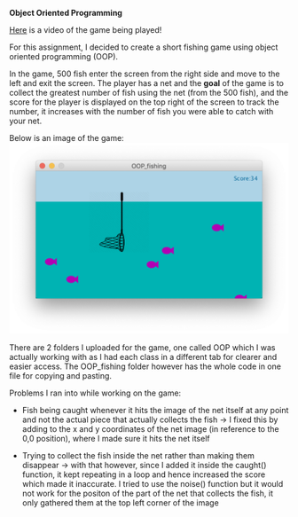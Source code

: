 **Object Oriented Programming**

[Here](https://drive.google.com/open?id=1QbRHx-PQfVp6QV9rk692ubnGLHZ6tMEq) is a video of the game being played!

For this assignment, I decided to create a short fishing game using object oriented programming (OOP). 

In the game, 500 fish enter the screen from the right side and move to the left and exit the screen. The player has a net and the **goal** of the game is to collect the greatest number of fish using the net (from the 500 fish), and the score for the player is displayed on the top right of the screen to track the number, it increases with the number of fish you were able to catch with your net. 

Below is an image of the game:
![](OOP_fishing.png) 

There are 2 folders I uploaded for the game, one called OOP which I was actually working with as I had each class in a different tab for clearer and easier access. The OOP_fishing folder however has the whole code in one file for copying and pasting.

Problems I ran into while working on the game:

 - Fish being caught whenever it hits the image of the net itself at any point and not the actual piece that actually collects the fish -> I fixed this by adding to the x and y coordinates of the net image (in reference to the 0,0 position), where I made sure it hits the net itself
 
 - Trying to collect the fish inside the net rather than making them disappear -> with that however, since I added it inside the caught() function, it kept repeating in a loop and hence increased the score which made it inaccurate. I tried to use the noise() function but it would not work for the positon of the part of the net that collects the fish, it only gathered them at the top left corner of the image 
